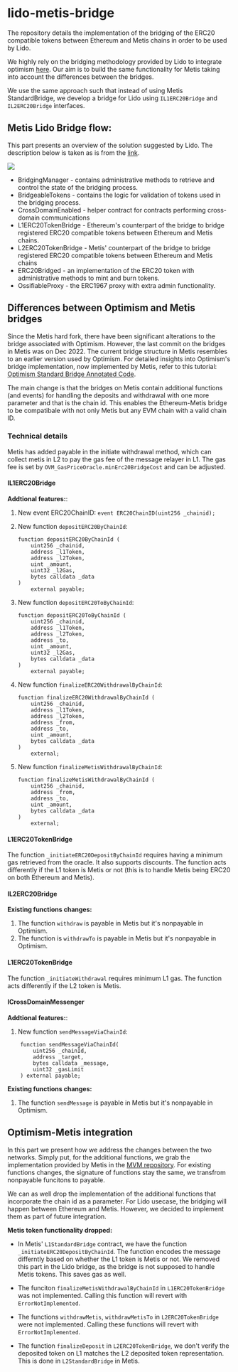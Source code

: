 # lido-metis-bridge

The repository details the implementation of the bridging of the ERC20 compatible tokens between Ethereum and Metis chains in order to be 
used by Lido.

We highly rely on the bridging methodology provided by Lido to integrate optimism [here](https://github.com/lidofinance/lido-l2/tree/main/contracts/optimism). 
Our aim is to build the same functionality for Metis taking into account the differences between the bridges.

We use the same approach such that instead of using Metis StandardBridge, we develop a bridge for Lido using `IL1ERC20Bridge` and `IL2ERC20Bridge` interfaces.

## Metis Lido Bridge flow:

This part presents an overview of the solution suggested by Lido. The description below is taken as is from the [link](https://github.com/lidofinance/lido-l2/tree/main/contracts/optimism).

![](https://i.imgur.com/yAF9gbl.png)

* BridgingManager - contains administrative methods to retrieve and control the state of the bridging process.
* BridgeableTokens - contains the logic for validation of tokens used in the bridging process.
* CrossDomainEnabled - helper contract for contracts performing cross-domain communications
* L1ERC20TokenBridge - Ethereum's counterpart of the bridge to bridge registered ERC20 compatible tokens between Ethereum and Metis chains.
* L2ERC20TokenBridge - Metis' counterpart of the bridge to bridge registered ERC20 compatible tokens between Ethereum and Metis chains
* ERC20Bridged - an implementation of the ERC20 token with administrative methods to mint and burn tokens.
* OssifiableProxy - the ERC1967 proxy with extra admin functionality.

## Differences between Optimism and Metis bridges
Since the Metis hard fork, there have been significant alterations to the bridge associated with Optimism. However, the last commit on the bridges in Metis was on Dec 2022. The current bridge structure in Metis resembles to an earlier version used by Optimism. For detailed insights into Optimism's bridge implementation, now implemented by Metis, refer to this tutorial: [Optimism Standard Bridge Annotated Code](https://ethereum.org/en/developers/tutorials/optimism-std-bridge-annotated-code/).

The main change is that the bridges on Metis contain additional functions (and events) for handling the deposits and withdrawal with one more parameter and that is the chain id. This enables the Ethereum-Metis bridge to be compatibale with not only Metis but any EVM chain with a valid chain ID.

### Technical details

Metis has added payable in the initiate withdrawal method, which can collect metis in L2 to pay the gas fee of the message relayer in L1. The gas fee is set by `OVM_GasPriceOracle.minErc20BridgeCost` and can be adjusted.

#### IL1ERC20Bridge
**Addtional features:**:

1. New event ERC20ChainID: `event ERC20ChainID(uint256 _chainid);`

2. New function `depositERC20ByChainId`: 
    ```
    function depositERC20ByChainId (
        uint256 _chainid,
        address _l1Token,
        address _l2Token,
        uint _amount,
        uint32 _l2Gas,
        bytes calldata _data
    )
        external payable;
    ```

3. New function `depositERC20ToByChainId`:
    ```
    function depositERC20ToByChainId (
        uint256 _chainid,
        address _l1Token,
        address _l2Token,
        address _to,
        uint _amount,
        uint32 _l2Gas,
        bytes calldata _data
    )
        external payable;
    ```

4. New function `finalizeERC20WithdrawalByChainId`:
    ```
    function finalizeERC20WithdrawalByChainId (
        uint256 _chainid,
        address _l1Token,
        address _l2Token,
        address _from,
        address _to,
        uint _amount,
        bytes calldata _data
    )
        external;
    ```

5. New function `finalizeMetisWithdrawalByChainId`:
    ```
    function finalizeMetisWithdrawalByChainId (
        uint256 _chainid,
        address _from,
        address _to,
        uint _amount,
        bytes calldata _data
    )
        external;
    ```

#### L1ERC20TokenBridge

The function `_initiateERC20DepositByChainId` requires having a minimum gas retrieved from the oracle. It also supports discounts. The
function acts differently if the L1 token is Metis or not (this is to handle Metis being ERC20 on both Ethereum and Metis).


#### IL2ERC20Bridge

**Existing functions changes:**

1. The function `withdraw` is payable in Metis but it's nonpayable in Optimism. 
2. The function is `withdrawTo` is payable in Metis but it's nonpayable in Optimism. 

#### L1ERC20TokenBridge

The function `_initiateWithdrawal` requires minimum L1 gas. The function acts differently if the L2 token is Metis. 

#### ICrossDomainMessenger

**Addtional features:**:
1. New function `sendMessageViaChainId`:
```
    function sendMessageViaChainId(
        uint256 _chainId,
        address _target,
        bytes calldata _message,
        uint32 _gasLimit
    ) external payable;
```

**Existing functions changes:**
1. The function `sendMessage` is payable in Metis but it's nonpayable in Optimism.

## Optimism-Metis integration
In this part we present how we address the changes between the two networks. Simply put, for the additional functions, we grab the implementation provided by Metis in the [MVM repository](https://github.com/MetisProtocol/mvm/tree/develop/packages/contracts/contracts).
For existing functions changes, the signature of functions stay the same, we transfrom nonpayable funcitons to payable.

We can as well drop the implementation of the additional functions that incorporate the chain id as a parameter. For Lido usecase, the 
bridging will happen between Ethereum and Metis. However, we decided to implement them as part of future integration. 

**Metis token functionality dropped:**
- In Metis' `L1StandardBridge` contract, we have the function `_initiateERC20DepositByChainId`. The function encodes the message differntly based on whether the L1 token is Metis or not. We removed this part in the Lido bridge, as the bridge is not supposed to handle Metis tokens. This saves gas as well. 

- The funciton `finalizeMetisWithdrawalByChainId` in `L1ERC20TokenBridge` was not implemented. Calling this function will revert with `ErrorNotImplemented`. 

- The functions `withdrawMetis`, `withdrawMetisTo` in `L2ERC20TokenBridge` were not implemented. Calling these functions will revert with `ErrorNotImplemented`. 

- The function `finalizeDeposit` in `L2ERC20TokenBridge`, we don't verify the deposited token on L1 matches the L2 deposited token representation. This is done in `L2StandardBridge` in Metis.

